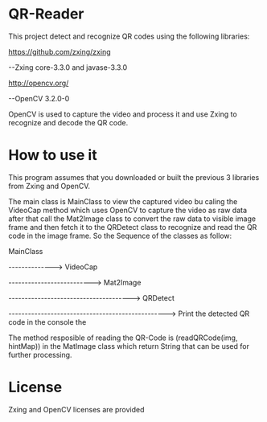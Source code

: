 # QR-Reader
This project detect and recognize QR codes using the following libraries:

https://github.com/zxing/zxing

--Zxing core-3.3.0 and javase-3.3.0

http://opencv.org/

--OpenCV 3.2.0-0

OpenCV is used to capture the video and process it and use Zxing to recognize and decode the QR code.

# How to use it

This program assumes that you downloaded or built the previous 3 libraries from Zxing and OpenCV.

The main class is MainClass to view the captured video bu caling the VideoCap method which uses OpenCV to capture the video as raw data after that call the Mat2Image class to convert the raw data to visible image frame and then fetch it to the QRDetect class to 
recognize and read the QR code in the image frame. So the Sequence of the classes as follow:

MainClass

--------------> VideoCap 

--------------------------> Mat2Image 

--------------------------------------> QRDetect 

-------------------------------------------------> Print the detected QR code in the console the 

The method resposible of reading the QR-Code is (readQRCode(img, hintMap)) in the MatImage class which return String that can be used for further processing.

# License
Zxing and OpenCV licenses are provided
